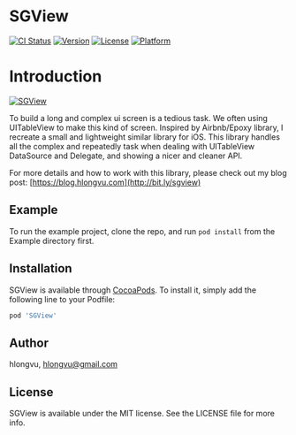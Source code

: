 # SGView

[![CI Status](https://img.shields.io/travis/hlongvu/SGView.svg?style=flat)](https://travis-ci.org/hlongvu/SGView)
[![Version](https://img.shields.io/cocoapods/v/SGView.svg?style=flat)](https://cocoapods.org/pods/SGView)
[![License](https://img.shields.io/cocoapods/l/SGView.svg?style=flat)](https://cocoapods.org/pods/SGView)
[![Platform](https://img.shields.io/cocoapods/p/SGView.svg?style=flat)](https://cocoapods.org/pods/SGView)

# Introduction


[![SGView](https://img.youtube.com/vi/1_MhlEsKHLc/0.jpg)](https://www.youtube.com/watch?v=1_MhlEsKHLc)


To build a long and complex ui screen is a tedious task. We often using UITableView to make this kind of screen. Inspired by Airbnb/Epoxy library, I recreate a small and lightweight similar library for iOS. This library handles all the complex and repeatedly task when dealing with UITableView DataSource and Delegate, and showing a nicer and cleaner API.

For more details and how to work with this library, please check out my blog post: [https://blog.hlongvu.com](http://bit.ly/sgview)

## Example

To run the example project, clone the repo, and run `pod install` from the Example directory first.


## Installation

SGView is available through [CocoaPods](https://cocoapods.org). To install
it, simply add the following line to your Podfile:

```ruby
pod 'SGView'
```

## Author

hlongvu, hlongvu@gmail.com

## License

SGView is available under the MIT license. See the LICENSE file for more info.
